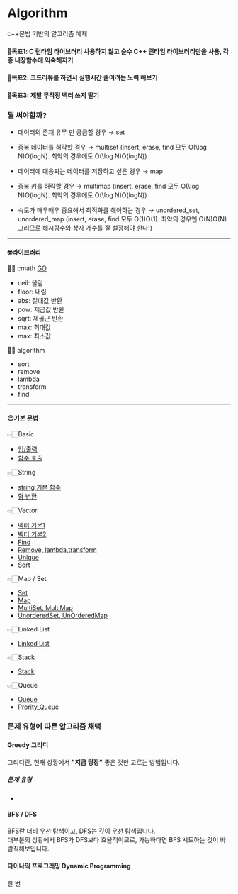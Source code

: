 # Algorithm
c++문법 기반의 알고리즘 예제

#### 📌목표1: C 런타임 라이브러리 사용하지 않고 순수 C++ 런타임 라이브러리만을 사용, 각종 내장함수에 익숙해지기
#### 📌목표2: 코드리뷰를 하면서 실행시간 줄이려는 노력 해보기
#### 📌목표3: 제발 무작정 벡터 쓰지 말기

### 뭘 써야할까?

- 데이터의 존재 유무 만 궁금할 경우 → set

- 중복 데이터를 허락할 경우 → multiset (insert, erase, find 모두 O(\log N)O(logN). 최악의 경우에도 O(\log N)O(logN))

- 데이터에 대응되는 데이터를 저장하고 싶은 경우 → map

- 중복 키를 허락할 경우 → multimap (insert, erase, find 모두 O(\log N)O(logN). 최악의 경우에도 O(\log N)O(logN))

- 속도가 매우매우 중요해서 최적화를 해야하는 경우 → unordered_set, unordered_map (insert, erase, find 모두 O(1)O(1). 최악의 경우엔 O(N)O(N) 그러므로 해시함수와 상자 개수를 잘 설정해야 한다!)

<hr/>

#### 🤓라이브러리

✍🏻 cmath <a href="https://github.com/Choyoonyoung98/Algorithm/blob/master/Grammar/cmath/cmath/main.cpp">GO</a>
  - ceil: 올림
  - floor: 내림
  - abs: 절대값 반환
  - pow: 제곱값 반환
  - sqrt: 제곱근 반환
  - max: 최대값
  - max: 최소값
  
✍🏻 algorithm
  - sort
  - remove
  - lambda
  - transform
  - find
  
<hr/>

#### 😐기본 문법

👉🏻Basic
- <a href="https://github.com/Choyoonyoung98/Algorithm/blob/master/Grammar/Input_Output/Input_Output/main.cpp">입/출력</a>
- <a href="https://github.com/Choyoonyoung98/Algorithm/blob/master/Grammar/Function_Call/Function_Call/main.cpp">함수 호출<a>
  
👉🏻String
- <a href="https://github.com/Choyoonyoung98/Algorithm/blob/master/Grammar/String_Chars/String_Chars/main.cpp">string 기본 함수</a>
- <a href="https://github.com/Choyoonyoung98/Algorithm/blob/master/Grammar/Type/Type/main.cpp">형 변환</a>

👉🏻Vector
- <a href="https://github.com/Choyoonyoung98/Algorithm/blob/master/Grammar/Vector_1/Vector_1/main.cpp">벡터 기본1</a>
- <a href="https://github.com/Choyoonyoung98/Algorithm/blob/master/Grammar/Vector_2/Vector_2/main.cpp">벡터 기본2</a>
- <a href="https://github.com/Choyoonyoung98/Algorithm/blob/master/Grammar/Find/Find/main.cpp">Find</a>
- <a href="https://github.com/Choyoonyoung98/Algorithm/blob/master/Grammar/Remove/Remove/main.cpp">Remove, lambda,transform</a>
- <a href="https://github.com/Choyoonyoung98/Algorithm/blob/master/Grammar/Unique/Unique/main.cpp"> Unique</a>
- <a href="https://github.com/Choyoonyoung98/Algorithm/blob/master/Grammar/Sort/Sort/main.cpp">Sort</a>

👉🏻Map / Set
- <a href="https://github.com/Choyoonyoung98/Algorithm/blob/master/Grammar/Set/Set/main.cpp">Set</a>
- <a href="https://github.com/Choyoonyoung98/Algorithm/blob/master/Grammar/Map/Map/main.cpp">Map</a>
- <a href="https://github.com/Choyoonyoung98/Algorithm/blob/master/Grammar/MultiSet_Map/MultiSet_Map/main.cpp">MultiSet, MultiMap</a>
- <a href="https://github.com/Choyoonyoung98/Algorithm/blob/master/Grammar/UnorderedMap_Set/UnorderedMap_Set/main.cpp"> UnorderedSet, UnOrderedMap</a>

👉🏻Linked List
- <a href="https://github.com/Choyoonyoung98/Algorithm/blob/master/Grammar/LinkedList/LinkedList/main.cpp">Linked List</a>

👉🏻Stack
- <a href="https://github.com/Choyoonyoung98/Algorithm/blob/master/Grammar/Stack/Stack/main.cpp">Stack</a>

👉🏻Queue
- <a href="https://github.com/Choyoonyoung98/Algorithm/blob/master/Grammar/Queue/Queue/main.cpp">Queue</a>
- <a href="https://github.com/Choyoonyoung98/Algorithm/blob/master/Grammar/Priority_Queue/Priority_Queue/main.cpp">Prority_Queue</a>

### 문제 유형에 따른 알고리즘 채택
#### Greedy 그리디
그리디란, 현재 상황에서 **"지금  당장"** 좋은 것만 고르는 방법입니다.  

##### 문제 유형
- 

#### BFS / DFS
BFS란 너비 우선 탐색이고, DFS는 깊이 우선 탐색입니다.  
대부분의 상황에서 BFS가 DFS보다 효율적이므로, 가능하다면 BFS 시도하는 것이 바람직해보입니다.  

#### 다이나믹 프로그래밍 Dynamic Programming
한 번 
